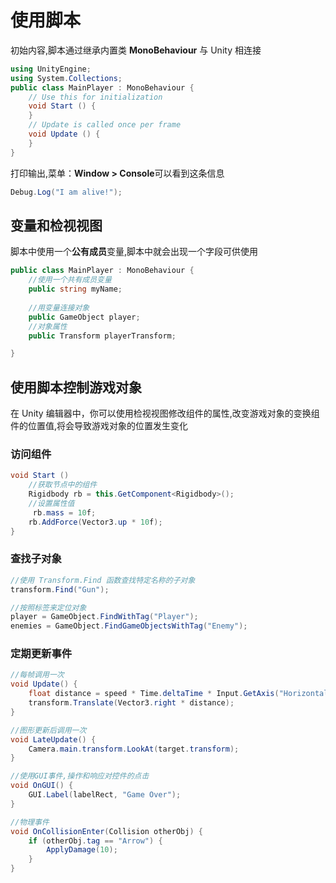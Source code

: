 # 使用脚本

初始内容,脚本通过继承内置类 **MonoBehaviour** 与 Unity 相连接

```c#
using UnityEngine;
using System.Collections;
public class MainPlayer : MonoBehaviour {
    // Use this for initialization
    void Start () {
    }
    // Update is called once per frame
    void Update () {
    }
}
```

打印输出,菜单：**Window > Console**可以看到这条信息

```c#
Debug.Log("I am alive!");
```

## 变量和检视视图

脚本中使用一个**公有成员**变量,脚本中就会出现一个字段可供使用

```c#
public class MainPlayer : MonoBehaviour {
    //使用一个共有成员变量
    public string myName;
    
    //用变量连接对象
    public GameObject player;
    //对象属性
    public Transform playerTransform;

}
```

## 使用脚本控制游戏对象

在 Unity 编辑器中，你可以使用检视视图修改组件的属性,改变游戏对象的变换组件的位置值,将会导致游戏对象的位置发生变化

### 访问组件

```c#
void Start () 
    //获取节点中的组件
    Rigidbody rb = this.GetComponent<Rigidbody>();
	//设置属性值
	 rb.mass = 10f;
	rb.AddForce(Vector3.up * 10f);
}
```

### 查找子对象

```c#
//使用 Transform.Find 函数查找特定名称的子对象
transform.Find("Gun");

//按照标签来定位对象
player = GameObject.FindWithTag("Player");
enemies = GameObject.FindGameObjectsWithTag("Enemy");
```

### 定期更新事件

```c#
//每帧调用一次
void Update() {
    float distance = speed * Time.deltaTime * Input.GetAxis("Horizontal");
    transform.Translate(Vector3.right * distance);
}

//图形更新后调用一次
void LateUpdate() {
    Camera.main.transform.LookAt(target.transform);
}

//使用GUI事件,操作和响应对控件的点击
void OnGUI() {
    GUI.Label(labelRect, "Game Over");
}

//物理事件
void OnCollisionEnter(Collision otherObj) {
    if (otherObj.tag == "Arrow") {
        ApplyDamage(10);
    }
}
```

